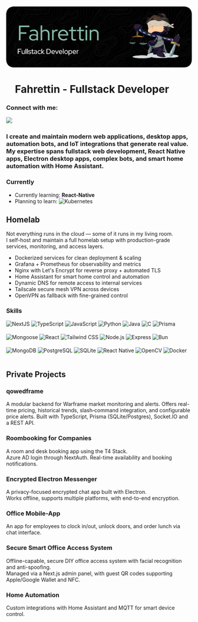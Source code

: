 ![Fahrettin - Fullstack Developer](./fahri.png)

<div id="toc">
  <ul align="left" style="list-style: none">
    <summary>
      <h1>
        Fahrettin - Fullstack Developer
      </h1>
    </summary>
  </ul>
</div>

**<h3 align="left">Connect with me:</h3>**  
<p align="left">
  <a href="https://github.com/godstepx" target="_blank">
    <img src="https://img.shields.io/badge/GitHub-100000?logo=github&logoColor=white" height="28" style="margin-right: 4px">
  </a>
</p>

<h3 align="left">I create and maintain modern web applications, desktop apps, automation bots, and IoT integrations that generate real value.  
My expertise spans fullstack web development, React Native apps, Electron desktop apps, complex bots, and smart home automation with Home Assistant.</h3>

**<h3 align="left">Currently</h3>**  

- Currently learning: **React-Native**  
- Planning to learn: <img src="https://img.shields.io/badge/Kubernetes-326CE5?logo=kubernetes&logoColor=white" alt="Kubernetes" style="vertical-align: bottom;" />

**<h2 align="left">Homelab</h2>**  

Not everything runs in the cloud — some of it runs in my living room.  
I self-host and maintain a full homelab setup with production-grade services, monitoring, and access layers.

- Dockerized services for clean deployment & scaling  
- Grafana + Prometheus for observability and metrics  
- Nginx with Let's Encrypt for reverse proxy + automated TLS  
- Home Assistant for smart home control and automation  
- Dynamic DNS for remote access to internal services  
- Tailscale secure mesh VPN across devices  
- OpenVPN as fallback with fine-grained control  

**<h3 align="left">Skills</h3>**  

<div style="display: flex; flex-wrap: wrap; gap: 4px; justify-content: left;"> 
  <img src="https://img.shields.io/badge/Next.js-000000?logo=next.js&logoColor=white" height="32" alt="NextJS"> 
  <img src="https://img.shields.io/badge/TypeScript-3178C6?logo=typescript&logoColor=white" height="32" alt="TypeScript"> 
  <img src="https://img.shields.io/badge/JavaScript-F7DF1C?logo=javascript&logoColor=white" height="32" alt="JavaScript"> 
  <img src="https://img.shields.io/badge/Python-306998?logo=python&logoColor=white" height="32" alt="Python"> 
  <img src="https://img.shields.io/badge/Java-007396?logo=java&logoColor=white" height="32" alt="Java"> 
  <img src="https://img.shields.io/badge/C-A8B9CC?logo=c&logoColor=white" height="32" alt="C"> 
  <img src="https://img.shields.io/badge/Prisma-2D3748?logo=prisma&logoColor=white" height="32" alt="Prisma"> 
  <img src="https://img.shields.io/badge/Mongoose-880000?logo=mongoose&logoColor=white" height="32" alt="Mongoose"> 
  <img src="https://img.shields.io/badge/React-20232A?logo=react&logoColor=61DAFB" height="32" alt="React"> 
  <img src="https://img.shields.io/badge/Tailwind_CSS-38B2AC?logo=tailwind-css&logoColor=white" height="32" alt="Tailwind CSS"> 
  <img src="https://img.shields.io/badge/Node.js-8CC84B?logo=node.js&logoColor=white" height="32" alt="Node.js"> 
  <img src="https://img.shields.io/badge/Express-000000?logo=express&logoColor=white" height="32" alt="Express"> 
  <img src="https://img.shields.io/badge/Bun-FFDF00?logo=bun&logoColor=White" height="32" alt="Bun"> 
  <img src="https://img.shields.io/badge/MongoDB-4EA94B?logo=mongodb&logoColor=white" height="32" alt="MongoDB"> 
  <img src="https://img.shields.io/badge/PostgreSQL-316192?logo=postgresql&logoColor=white" height="32" alt="PostgreSQL"> 
  <img src="https://img.shields.io/badge/SQLite-003B57?logo=sqlite&logoColor=white" height="32" alt="SQLite"> 
  <img src="https://img.shields.io/badge/React_Native-20232A?logo=react&logoColor=61DAFB" height="32" alt="React Native"> 
  <img src="https://img.shields.io/badge/OpenCV-5C3EE8?logo=opencv&logoColor=white" height="32" alt="OpenCV"> 
  <img src="https://img.shields.io/badge/Docker-2496ED?logo=docker&logoColor=white" height="32" alt="Docker"> 
</div>

## Private Projects

### qowedframe  
A modular backend for Warframe market monitoring and alerts.
Offers real-time pricing, historical trends, slash‑command integration, and configurable price alerts.
Built with TypeScript, Prisma (SQLite/Postgres), Socket.IO and a REST API.

### Roombooking for Companies  
A room and desk booking app using the T4 Stack.  
Azure AD login through NextAuth. Real-time availability and booking notifications.

### Encrypted Electron Messenger  
A privacy-focused encrypted chat app built with Electron.  
Works offline, supports multiple platforms, with end-to-end encryption.

### Office Mobile-App  
An app for employees to clock in/out, unlock doors, and order lunch via chat interface.

### Secure Smart Office Access System  
Offline-capable, secure DIY office access system with facial recognition and anti-spoofing.  
Managed via a Next.js admin panel, with guest QR codes supporting Apple/Google Wallet and NFC.

### Home Automation  
Custom integrations with Home Assistant and MQTT for smart device control.
